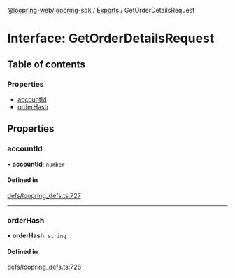 [@loopring-web/loopring-sdk](../README.md) / [Exports](../modules.md) / GetOrderDetailsRequest

# Interface: GetOrderDetailsRequest

## Table of contents

### Properties

- [accountId](GetOrderDetailsRequest.md#accountid)
- [orderHash](GetOrderDetailsRequest.md#orderhash)

## Properties

### accountId

• **accountId**: `number`

#### Defined in

[defs/loopring_defs.ts:727](https://github.com/Loopring/loopring_sdk/blob/b7df545/src/defs/loopring_defs.ts#L727)

___

### orderHash

• **orderHash**: `string`

#### Defined in

[defs/loopring_defs.ts:728](https://github.com/Loopring/loopring_sdk/blob/b7df545/src/defs/loopring_defs.ts#L728)
